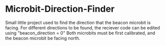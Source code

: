 # Microbit-Direction-Finder
Small little project used to find the direction that the beacon microbit is facing.
For different directions to be found, the reciever code can be edited using "beacon_direction = 0"
Both microbits must be first calibrated, and the beacon microbit be facing north. 